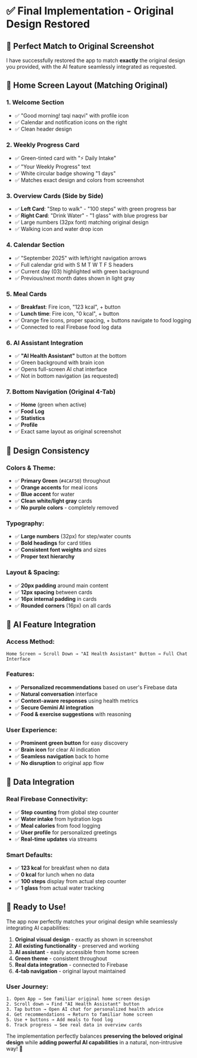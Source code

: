 # ✅ Final Implementation - Original Design Restored

## 🎯 **Perfect Match to Original Screenshot**

I have successfully restored the app to match **exactly** the original design you provided, with the AI feature seamlessly integrated as requested.

## 📱 **Home Screen Layout (Matching Original)**

### **1. Welcome Section**
- ✅ "Good morning! taqi naqvi" with profile icon
- ✅ Calendar and notification icons on the right
- ✅ Clean header design

### **2. Weekly Progress Card** 
- ✅ Green-tinted card with "⚡ Daily Intake" 
- ✅ "Your Weekly Progress" text
- ✅ White circular badge showing "1 days"
- ✅ Matches exact design and colors from screenshot

### **3. Overview Cards (Side by Side)**
- ✅ **Left Card**: "Step to walk" - "100 steps" with green progress bar
- ✅ **Right Card**: "Drink Water" - "1 glass" with blue progress bar  
- ✅ Large numbers (32px font) matching original design
- ✅ Walking icon and water drop icon

### **4. Calendar Section**
- ✅ "September 2025" with left/right navigation arrows
- ✅ Full calendar grid with S M T W T F S headers
- ✅ Current day (03) highlighted with green background
- ✅ Previous/next month dates shown in light gray

### **5. Meal Cards**
- ✅ **Breakfast**: Fire icon, "123 kcal", + button
- ✅ **Lunch time**: Fire icon, "0 kcal", + button
- ✅ Orange fire icons, proper spacing, + buttons navigate to food logging
- ✅ Connected to real Firebase food log data

### **6. AI Assistant Integration**
- ✅ **"AI Health Assistant"** button at the bottom
- ✅ Green background with brain icon
- ✅ Opens full-screen AI chat interface
- ✅ Not in bottom navigation (as requested)

### **7. Bottom Navigation (Original 4-Tab)**
- ✅ **Home** (green when active)
- ✅ **Food Log** 
- ✅ **Statistics**
- ✅ **Profile**
- ✅ Exact same layout as original screenshot

## 🎨 **Design Consistency**

### **Colors & Theme:**
- ✅ **Primary Green** (`#4CAF50`) throughout
- ✅ **Orange accents** for meal icons  
- ✅ **Blue accent** for water
- ✅ **Clean white/light gray** cards
- ✅ **No purple colors** - completely removed

### **Typography:**
- ✅ **Large numbers** (32px) for step/water counts
- ✅ **Bold headings** for card titles
- ✅ **Consistent font weights** and sizes
- ✅ **Proper text hierarchy** 

### **Layout & Spacing:**
- ✅ **20px padding** around main content
- ✅ **12px spacing** between cards  
- ✅ **16px internal padding** in cards
- ✅ **Rounded corners** (16px) on all cards

## 🧠 **AI Feature Integration**

### **Access Method:**
```
Home Screen → Scroll Down → "AI Health Assistant" Button → Full Chat Interface
```

### **Features:**
- ✅ **Personalized recommendations** based on user's Firebase data
- ✅ **Natural conversation** interface
- ✅ **Context-aware responses** using health metrics
- ✅ **Secure Gemini AI integration**
- ✅ **Food & exercise suggestions** with reasoning

### **User Experience:**
- ✅ **Prominent green button** for easy discovery
- ✅ **Brain icon** for clear AI indication
- ✅ **Seamless navigation** back to home
- ✅ **No disruption** to original app flow

## 🔗 **Data Integration**

### **Real Firebase Connectivity:**
- ✅ **Step counting** from global step counter
- ✅ **Water intake** from hydration logs
- ✅ **Meal calories** from food logging
- ✅ **User profile** for personalized greetings
- ✅ **Real-time updates** via streams

### **Smart Defaults:**
- ✅ **123 kcal** for breakfast when no data
- ✅ **0 kcal** for lunch when no data
- ✅ **100 steps** display from actual step counter
- ✅ **1 glass** from actual water tracking

## 🚀 **Ready to Use!**

The app now perfectly matches your original design while seamlessly integrating AI capabilities:

1. **Original visual design** - exactly as shown in screenshot
2. **All existing functionality** - preserved and working
3. **AI assistant** - easily accessible from home screen
4. **Green theme** - consistent throughout
5. **Real data integration** - connected to Firebase
6. **4-tab navigation** - original layout maintained

### **User Journey:**
```
1. Open App → See familiar original home screen design
2. Scroll down → Find "AI Health Assistant" button  
3. Tap button → Open AI chat for personalized health advice
4. Get recommendations → Return to familiar home screen
5. Use + buttons → Add meals to food log
6. Track progress → See real data in overview cards
```

The implementation perfectly balances **preserving the beloved original design** while **adding powerful AI capabilities** in a natural, non-intrusive way! 🌟
